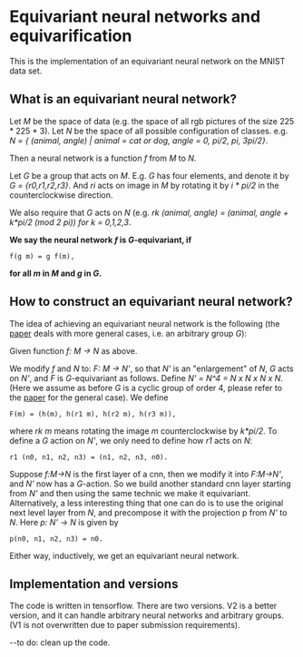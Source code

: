 # Equivariant neural networks and equivarification
This is the implementation of an equivariant neural network on the MNIST data set.
## What is an equivariant neural network?
Let *M* be the space of data (e.g. the space of all rgb pictures of the size 225 * 225 * 3).
Let *N* be the space of all possible configuration of classes. e.g. 
*N = { (animal, angle) | animal = cat or dog, angle = 0, pi/2, pi, 3pi/2}*.

Then a neural network is a function *f* from *M* to *N*.

Let *G* be a group that acts on *M*. 
E.g. *G* has four elements, and denote it by *G = {r0,r1,r2,r3}*. And *ri* acts on image in *M* by rotating it by *i \* pi/2* in the counterclockwise direction. 

We also require that *G* acts on *N* (e.g.  *rk (animal, angle) = (animal, angle + k\*pi/2 (mod 2 pi)) for k = 0,1,2,3*.

**We say the neural network *f* is *G*-equivariant, if**
```
f(g m) = g f(m), 
```
**for all *m* in *M* and *g* in *G*.**
## How to construct an equivariant neural network?
The idea of achieving an equivariant neural network is the following (the [paper](https://arxiv.org/abs/1906.07172) deals  with more general cases, i.e. an arbitrary group *G*):

Given function *f: M -> N* as above.

We modify *f* and *N* to: 
*F: M -> N'*, so that *N'* is an "enlargement" of *N*, *G* acts on *N'*, and *F* is *G*-equivariant as follows.
Define *N' = N^4 = N *x* N *x* N *x* N*. (Here we assume as before *G* is a cyclic group of order 4, please refer to the [paper](https://arxiv.org/abs/1906.07172) for the general case).
We define 
```
F(m) = (h(m), h(r1 m), h(r2 m), h(r3 m)),
```
where *rk m* means rotating the image *m* counterclockwise by *k\*pi/2*.
To define a *G* action on *N'*, we only need to define how *r1* acts on *N*:
 ```
 r1 (n0, n1, n2, n3) = (n1, n2, n3, n0).
 ```

Suppose *f:M->N* is the first layer of a cnn, then we modify it into *F:M->N'*,
and *N'* now has a *G*-action. So we build another standard cnn layer starting from *N'*
and then using the same technic we make it equivariant. Alternatively, a less interesting thing that one can do is to use the original next level layer from *N*, and precompose it with the projection p from *N'* to *N*. Here *p: N' -> N* is given by 
```
p(n0, n1, n2, n3) = n0.
```
Either way, inductively, we get an equivariant neural network.

## Implementation and versions
The code is written in tensorflow. There are two versions. V2 is a better version, and it can handle arbitrary neural networks and arbitrary groups. (V1 is not overwritten due to paper submission requirements).

--to do: clean up the code.
